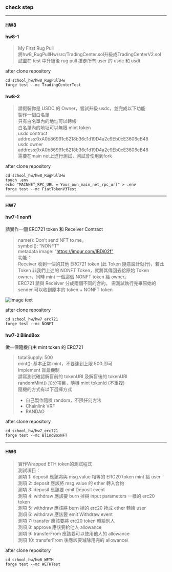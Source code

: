 ### check step
---
#### HW8

#### hw8-1

> My First Rug Pull\
> 將hw8_RugPullHw/src/TradingCenter.sol升級成TradingCenterV2.sol\
> 試圖在 test 中升級後 rug pull 搶走所有 user 的 usdc 和 usdt


after clone repository
```
cd school_hw/hw8_RugPullHw
forge test --mc TradingCenterTest
```

#### hw8-2
> 請假裝你是 USDC 的 Owner，嘗試升級 usdc，並完成以下功能\
> 製作一個白名單\
> 只有白名單內的地址可以轉帳\
> 白名單內的地址可以無限 mint token\
> usdc contract address:0xA0b86991c6218b36c1d19D4a2e9Eb0cE3606eB48\
> usdc owner address:0xA0b86991c6218b36c1d19D4a2e9Eb0cE3606eB48\
> 需要在main net上進行測試，測試會使用到fork

after clone repository
```
cd school_hw/hw8_RugPullHw
touch .env
echo "MAINNET_RPC_URL = Your_own_main_net_rpc_url" > .env
forge test --mc FiatTokenV3Test
```

---
#### HW7

#### hw7-1 nonft
請實作一個 ERC721 token 和 Receiver Contract
> name(): Don’t send NFT to me。\
> symbol(): “NONFT” \
> metadata image:  “https://imgur.com/IBDi02f” \
> 功能：\
> Receiver 收到一個的其他 ERC721 token (此 Token 隨意設計就行)，若此 Token 非我們上述的 NONFT Token，就將其傳回去給原始 Token owner，同時 mint 一個這個 NONFT token 給 owner。\
> ERC721 請與 Receiver 分成兩個不同的合約。
> 需測試執行完畢原始的 sender 可以收到原本的 token + NONFT token

![Image text](https://github.com/chiaying-lin/school_hw/blob/main/hw7_erc721/metadata/hw7-1_hint.png)

after clone repository
```
cd school_hw/hw7_erc721
forge test --mc NONFT
```

#### hw7-2 BlindBox
做一個隨機自由 mint token 的 ERC721

> totalSupply: 500\
> mint(): 基本正常 mint，不要達到上限 500 即可\
> Implement 盲盒機制\
> 請寫測試確認解盲前的 tokenURI 及解盲後的 tokenURI\
> randomMint() 加分項目，隨機 mint tokenId (不重複)\
> 隨機的方式有以下選擇方式
> * 自己製作隨機 random，不限任何方法
> * Chainlink VRF
> * RANDAO

after clone repository
```
cd school_hw/hw7_erc721
forge test --mc BlindBoxNFT
```
---
#### HW6
> 實作Wrapped ETH token的測試程式\
> 測試項目：\
> 測項 1: deposit 應該將與 msg.value 相等的 ERC20 token mint 給 user\
> 測項 2: deposit 應該將 msg.value 的 ether 轉入合約\
> 測項 3: deposit 應該要 emit Deposit event\
> 測項 4: withdraw 應該要 burn 掉與 input parameters 一樣的 erc20 token\
> 測項 5: withdraw 應該將 burn 掉的 erc20 換成 ether 轉給 user\
> 測項 6: withdraw 應該要 emit Withdraw event\
> 測項 7: transfer 應該要將 erc20 token 轉給別人\
> 測項 8: approve 應該要給他人 allowance\
> 測項 9: transferFrom 應該要可以使用他人的 allowance\
> 測項 10: transferFrom 後應該要減除用完的 allowance\



after clone repository
```
cd school_hw/hw6_WETH
forge test --mc WETHTest
```
